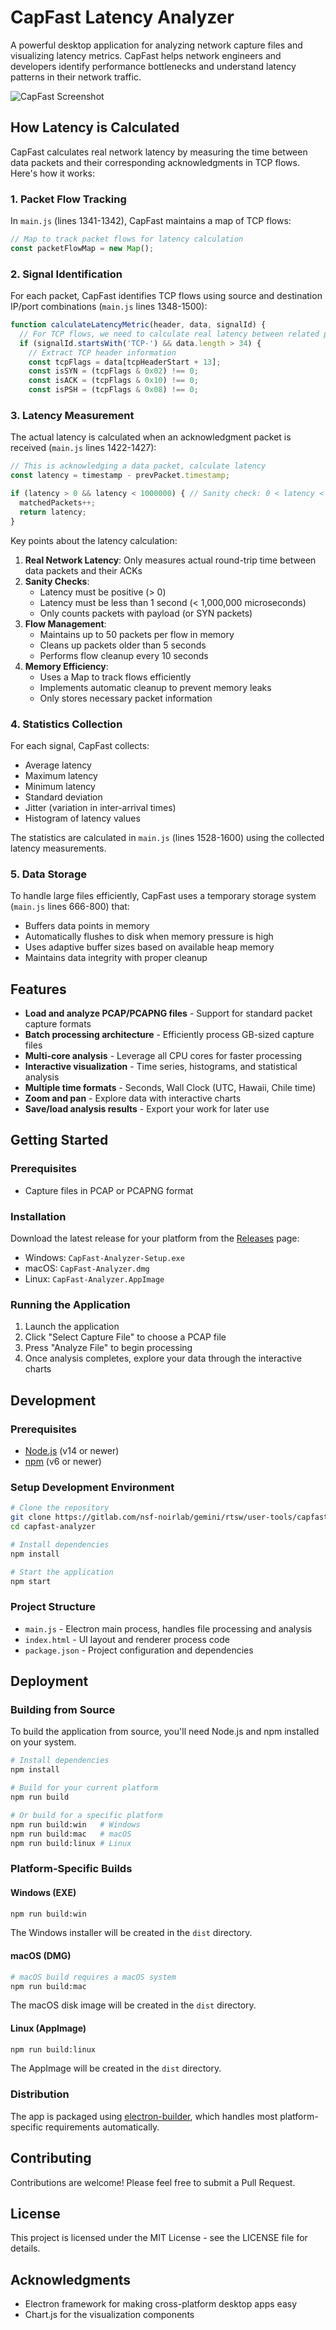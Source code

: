 # CapFast Latency Analyzer

A powerful desktop application for analyzing network capture files and visualizing latency metrics. CapFast helps network engineers and developers identify performance bottlenecks and understand latency patterns in their network traffic.

![CapFast Screenshot](https://via.placeholder.com/800x450?text=CapFast+Analyzer+Screenshot)

## How Latency is Calculated

CapFast calculates real network latency by measuring the time between data packets and their corresponding acknowledgments in TCP flows. Here's how it works:

### 1. Packet Flow Tracking
In `main.js` (lines 1341-1342), CapFast maintains a map of TCP flows:
```javascript
// Map to track packet flows for latency calculation
const packetFlowMap = new Map();
```

### 2. Signal Identification
For each packet, CapFast identifies TCP flows using source and destination IP/port combinations (`main.js` lines 1348-1500):
```javascript
function calculateLatencyMetric(header, data, signalId) {
  // For TCP flows, we need to calculate real latency between related packets
  if (signalId.startsWith('TCP-') && data.length > 34) {
    // Extract TCP header information
    const tcpFlags = data[tcpHeaderStart + 13];
    const isSYN = (tcpFlags & 0x02) !== 0;
    const isACK = (tcpFlags & 0x10) !== 0;
    const isPSH = (tcpFlags & 0x08) !== 0;
```

### 3. Latency Measurement
The actual latency is calculated when an acknowledgment packet is received (`main.js` lines 1422-1427):
```javascript
// This is acknowledging a data packet, calculate latency
const latency = timestamp - prevPacket.timestamp;

if (latency > 0 && latency < 1000000) { // Sanity check: 0 < latency < 1 second
  matchedPackets++;
  return latency;
}
```

Key points about the latency calculation:

1. **Real Network Latency**: Only measures actual round-trip time between data packets and their ACKs
2. **Sanity Checks**: 
   - Latency must be positive (> 0)
   - Latency must be less than 1 second (< 1,000,000 microseconds)
   - Only counts packets with payload (or SYN packets)
3. **Flow Management**:
   - Maintains up to 50 packets per flow in memory
   - Cleans up packets older than 5 seconds
   - Performs flow cleanup every 10 seconds
4. **Memory Efficiency**:
   - Uses a Map to track flows efficiently
   - Implements automatic cleanup to prevent memory leaks
   - Only stores necessary packet information

### 4. Statistics Collection
For each signal, CapFast collects:
- Average latency
- Maximum latency
- Minimum latency
- Standard deviation
- Jitter (variation in inter-arrival times)
- Histogram of latency values

The statistics are calculated in `main.js` (lines 1528-1600) using the collected latency measurements.

### 5. Data Storage
To handle large files efficiently, CapFast uses a temporary storage system (`main.js` lines 666-800) that:
- Buffers data points in memory
- Automatically flushes to disk when memory pressure is high
- Uses adaptive buffer sizes based on available heap memory
- Maintains data integrity with proper cleanup

## Features

- **Load and analyze PCAP/PCAPNG files** - Support for standard packet capture formats
- **Batch processing architecture** - Efficiently process GB-sized capture files
- **Multi-core analysis** - Leverage all CPU cores for faster processing
- **Interactive visualization** - Time series, histograms, and statistical analysis
- **Multiple time formats** - Seconds, Wall Clock (UTC, Hawaii, Chile time)
- **Zoom and pan** - Explore data with interactive charts
- **Save/load analysis results** - Export your work for later use

## Getting Started

### Prerequisites

- Capture files in PCAP or PCAPNG format

### Installation

Download the latest release for your platform from the [Releases](https://gitlab.com/nsf-noirlab/gemini/rtsw/user-tools/capfast-analyzer/-/releases) page:

- Windows: `CapFast-Analyzer-Setup.exe`
- macOS: `CapFast-Analyzer.dmg`
- Linux: `CapFast-Analyzer.AppImage`

### Running the Application

1. Launch the application
2. Click "Select Capture File" to choose a PCAP file
3. Press "Analyze File" to begin processing
4. Once analysis completes, explore your data through the interactive charts

## Development

### Prerequisites

- [Node.js](https://nodejs.org/) (v14 or newer)
- [npm](https://www.npmjs.com/) (v6 or newer)

### Setup Development Environment

```bash
# Clone the repository
git clone https://gitlab.com/nsf-noirlab/gemini/rtsw/user-tools/capfast-analyzer.git
cd capfast-analyzer

# Install dependencies
npm install

# Start the application
npm start
```

### Project Structure

- `main.js` - Electron main process, handles file processing and analysis
- `index.html` - UI layout and renderer process code
- `package.json` - Project configuration and dependencies

## Deployment

### Building from Source

To build the application from source, you'll need Node.js and npm installed on your system.

```bash
# Install dependencies
npm install

# Build for your current platform
npm run build

# Or build for a specific platform
npm run build:win   # Windows
npm run build:mac   # macOS
npm run build:linux # Linux
```

### Platform-Specific Builds

#### Windows (EXE)

```bash
npm run build:win
```
The Windows installer will be created in the `dist` directory.

#### macOS (DMG)

```bash
# macOS build requires a macOS system
npm run build:mac
```
The macOS disk image will be created in the `dist` directory.

#### Linux (AppImage)

```bash
npm run build:linux
```
The AppImage will be created in the `dist` directory.

### Distribution

The app is packaged using [electron-builder](https://www.electron.build/), which handles most platform-specific requirements automatically.

## Contributing

Contributions are welcome! Please feel free to submit a Pull Request.

## License

This project is licensed under the MIT License - see the LICENSE file for details.

## Acknowledgments

- Electron framework for making cross-platform desktop apps easy
- Chart.js for the visualization components 